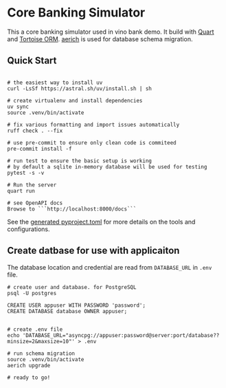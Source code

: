 
# Core Banking Simulator

This a core banking simulator used in vino bank demo. It build with [Quart](https://palletsprojects.com/p/quart/) and [Tortoise ORM](https://tortoise.github.io/). [aerich]() is used for database schema migration.


## Quick Start

```shell

# the easiest way to install uv
curl -LsSf https://astral.sh/uv/install.sh | sh

# create virtualenv and install dependencies
uv sync
source .venv/bin/activate

# fix various formatting and import issues automatically
ruff check . --fix

# use pre-commit to ensure only clean code is commiteed
pre-commit install -f

# run test to ensure the basic setup is working
# by default a sqlite in-memory database will be used for testing
pytest -s -v

# Run the server
quart run

# see OpenAPI docs
Browse to ```http://localhost:8000/docs```

```



See the [generated pyproject.toml](pyproject.toml) for more details on the tools and configurations.

## Create datbase for use with applicaiton
The database location and credential are read from ```DATABASE_URL``` in ```.env``` file.

```shell
# create user and database. for PostgreSQL
psql -U postgres

CREATE USER appuser WITH PASSWORD 'password';
CREATE DATABASE database OWNER appuser;


# create .env file
echo 'DATABASE_URL="asyncpg://appuser:password@server:port/database??minsize=2&maxsize=10"' > .env

# run schema migration
source .venv/bin/activate
aerich upgrade

# ready to go!
```
